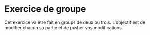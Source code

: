 # Exercice  de groupe
Cet exercice va être fait en groupe de deux ou trois.
L'objectif est de modifier chacun sa partie et de pusher vos modifications.
